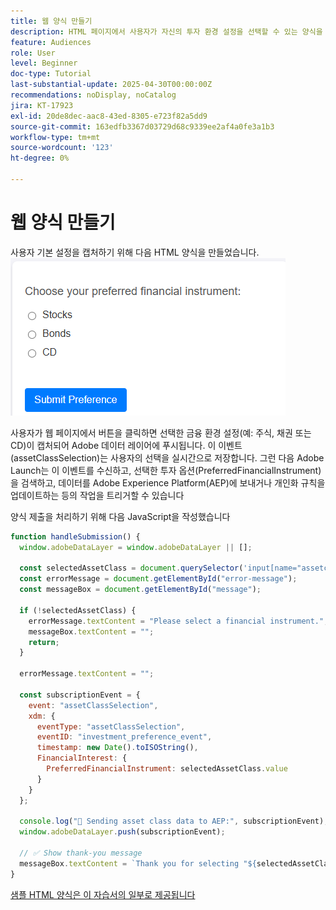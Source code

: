 ```yaml
---
title: 웹 양식 만들기
description: HTML 페이지에서 사용자가 자신의 투자 환경 설정을 선택할 수 있는 양식을 만듭니다
feature: Audiences
role: User
level: Beginner
doc-type: Tutorial
last-substantial-update: 2025-04-30T00:00:00Z
recommendations: noDisplay, noCatalog
jira: KT-17923
exl-id: 20de8dec-aac8-43ed-8305-e723f82a5dd9
source-git-commit: 163edfb3367d03729d68c9339ee2af4a0fe3a1b3
workflow-type: tm+mt
source-wordcount: '123'
ht-degree: 0%

---
```


# 웹 양식 만들기

사용자 기본 설정을 캡처하기 위해 다음 HTML 양식을 만들었습니다.
![html-form](assets/web-form.png)

사용자가 웹 페이지에서 버튼을 클릭하면 선택한 금융 환경 설정(예: 주식, 채권 또는 CD)이 캡처되어 Adobe 데이터 레이어에 푸시됩니다. 이 이벤트(assetClassSelection)는 사용자의 선택을 실시간으로 저장합니다. 그런 다음 Adobe Launch는 이 이벤트를 수신하고, 선택한 투자 옵션(PreferredFinancialInstrument)을 검색하고, 데이터를 Adobe Experience Platform(AEP)에 보내거나 개인화 규칙을 업데이트하는 등의 작업을 트리거할 수 있습니다

양식 제출을 처리하기 위해 다음 JavaScript을 작성했습니다

```javascript
function handleSubmission() {
  window.adobeDataLayer = window.adobeDataLayer || [];

  const selectedAssetClass = document.querySelector('input[name="assetclass"]:checked');
  const errorMessage = document.getElementById("error-message");
  const messageBox = document.getElementById("message");

  if (!selectedAssetClass) {
    errorMessage.textContent = "Please select a financial instrument.";
    messageBox.textContent = "";
    return;
  }

  errorMessage.textContent = "";

  const subscriptionEvent = {
    event: "assetClassSelection",
    xdm: {
      eventType: "assetClassSelection",
      eventID: "investment_preference_event",
      timestamp: new Date().toISOString(),
      FinancialInterest: {
        PreferredFinancialInstrument: selectedAssetClass.value
      }
    }
  };

  console.log("📩 Sending asset class data to AEP:", subscriptionEvent);
  window.adobeDataLayer.push(subscriptionEvent);

  // ✅ Show thank-you message
  messageBox.textContent = `Thank you for selecting "${selectedAssetClass.value}". We'll use this to personalize your experience.`;
}
```

[샘플 HTML 양식은 이 자습서의 일부로 제공됩니다](assets/webform.zip)

